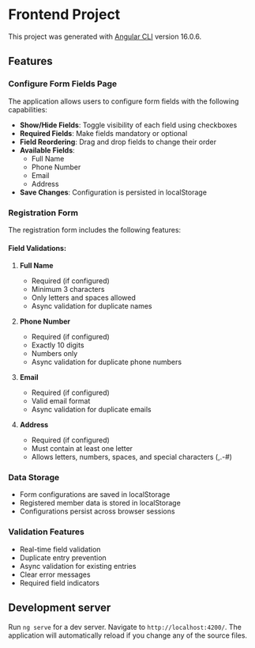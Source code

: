 # Frontend Project

This project was generated with [Angular CLI](https://github.com/angular/angular-cli) version 16.0.6.

## Features

### Configure Form Fields Page
The application allows users to configure form fields with the following capabilities:
- **Show/Hide Fields**: Toggle visibility of each field using checkboxes
- **Required Fields**: Make fields mandatory or optional
- **Field Reordering**: Drag and drop fields to change their order
- **Available Fields**:
  - Full Name
  - Phone Number
  - Email
  - Address
- **Save Changes**: Configuration is persisted in localStorage

### Registration Form
The registration form includes the following features:

#### Field Validations:
1. **Full Name**
   - Required (if configured)
   - Minimum 3 characters
   - Only letters and spaces allowed
   - Async validation for duplicate names

2. **Phone Number**
   - Required (if configured)
   - Exactly 10 digits
   - Numbers only
   - Async validation for duplicate phone numbers

3. **Email**
   - Required (if configured)
   - Valid email format
   - Async validation for duplicate emails

4. **Address**
   - Required (if configured)
   - Must contain at least one letter
   - Allows letters, numbers, spaces, and special characters (,.-#)

### Data Storage
- Form configurations are saved in localStorage
- Registered member data is stored in localStorage
- Configurations persist across browser sessions

### Validation Features
- Real-time field validation
- Duplicate entry prevention
- Async validation for existing entries
- Clear error messages
- Required field indicators

## Development server

Run `ng serve` for a dev server. Navigate to `http://localhost:4200/`. The application will automatically reload if you change any of the source files.
